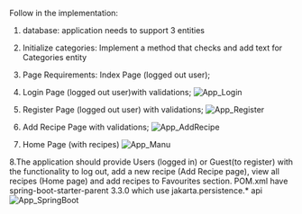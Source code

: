 
Follow in the implementation:
1. database: application needs to support 3 entities
2. Initialize categories: 	Implement a method that checks and add text for Categories entity
3. Page Requirements: Index Page (logged out user);
4. Login Page (logged out user)with validations;
![App_Login](https://github.com/Foriee007/App-Spring-Java-Thymeleaf/assets/24276867/8b25af22-6100-40a6-ab5e-fa8b7af9b1b9)

5. Register Page (logged out user) with validations;
   ![App_Register](https://github.com/Foriee007/App-Spring-Java-Thymeleaf/assets/24276867/6b71e522-d63c-4d95-843c-fe0dffc2bec2)
6. Add Recipe Page with validations;
   ![App_AddRecipe](https://github.com/Foriee007/App-Spring-Java-Thymeleaf/assets/24276867/b311a8b8-c37f-4ff3-8719-ed8014803de0)
7. Home Page (with recipes)
![App_Manu](https://github.com/Foriee007/App-Spring-Java-Thymeleaf/assets/24276867/49338954-1567-4acd-969c-10602cf2fbf9)


8.The application should provide Users (logged in) or Guest(to register) with the functionality to log out, add a new recipe (Add Recipe page), view all recipes (Home page) and add recipes to Favourites section.
POM.xml have spring-boot-starter-parent <version>3.3.0 which use jakarta.persistence.* api
![App_SpringBoot](https://github.com/Foriee007/App-Spring-Java-Thymeleaf/assets/24276867/591f2613-b388-4bf2-a512-6773419ec910)


